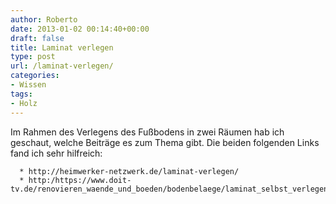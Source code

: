 ```yaml
---
author: Roberto
date: 2013-01-02 00:14:40+00:00
draft: false
title: Laminat verlegen
type: post
url: /laminat-verlegen/
categories:
- Wissen
tags:
- Holz
---
```


Im Rahmen des Verlegens des Fußbodens in zwei Räumen hab ich geschaut, welche Beiträge es zum Thema gibt. Die beiden folgenden Links fand ich sehr hilfreich:



	  * http://heimwerker-netzwerk.de/laminat-verlegen/
	  * http:/https://www.doit-tv.de/renovieren_waende_und_boeden/bodenbelaege/laminat_selbst_verlegen_teil_1.html


